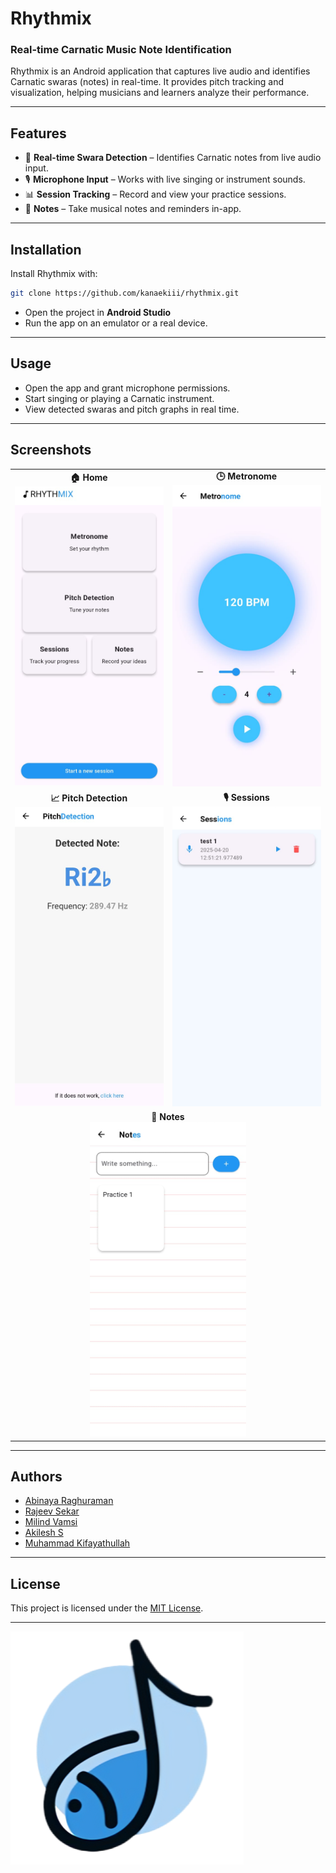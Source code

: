 # Rhythmix
### Real-time Carnatic Music Note Identification

Rhythmix is an Android application that captures live audio and identifies Carnatic swaras (notes) in real-time. It provides pitch tracking and visualization, helping musicians and learners analyze their performance.

---

## Features

- 🎵 **Real-time Swara Detection** – Identifies Carnatic notes from live audio input.
- 🎙️ **Microphone Input** – Works with live singing or instrument sounds.
- 📊 **Session Tracking** – Record and view your practice sessions.
- 📝 **Notes** – Take musical notes and reminders in-app.

---

## Installation

Install Rhythmix with:

```bash
git clone https://github.com/kanaekiii/rhythmix.git
```

- Open the project in **Android Studio**
- Run the app on an emulator or a real device.

---

## Usage

- Open the app and grant microphone permissions.
- Start singing or playing a Carnatic instrument.
- View detected swaras and pitch graphs in real time.

---

## Screenshots

<div align="center">

<table>
  <tr>
    <td align="center">
      <strong>🏠 Home</strong><br>
      <img src="https://github.com/kanaekiii/rhythmix/blob/main/screenshots/Home.png" width="250"/>
    </td>
    <td align="center">
      <strong>🕒 Metronome</strong><br>
      <img src="https://github.com/kanaekiii/rhythmix/blob/main/screenshots/Metronome.png" width="250"/>
    </td>
  </tr>
  <tr>
    <td align="center">
      <strong>📈 Pitch Detection</strong><br>
      <img src="https://github.com/kanaekiii/rhythmix/blob/main/screenshots/Pitch%20Detection.png" width="250"/>
    </td>
    <td align="center">
      <strong>🎙️ Sessions</strong><br>
      <img src="https://github.com/kanaekiii/rhythmix/blob/main/screenshots/Sessions.png" width="250"/>
    </td>
  </tr>
  <tr>
    <td align="center" colspan="2">
      <strong>📝 Notes</strong><br>
      <img src="https://github.com/kanaekiii/rhythmix/blob/main/screenshots/Notes.png" width="250"/>
    </td>
  </tr>
</table>

</div>


---

## Authors

- [Abinaya Raghuraman](https://github.com/kanaekiii)
- [Rajeev Sekar](https://github.com/rajeevsekar)
- [Milind Vamsi](https://github.com/milindvamsim)
- [Akilesh S](https://github.com/ItsAkilesh)
- [Muhammad Kifayathullah](https://github.com/muhd-kifayath)

---

## License

This project is licensed under the [MIT License](https://choosealicense.com/licenses/mit/).

---

![Rhythmix Logo](https://github.com/kanaekiii/rhythmix/blob/main/assets/Logo_noname.png)
